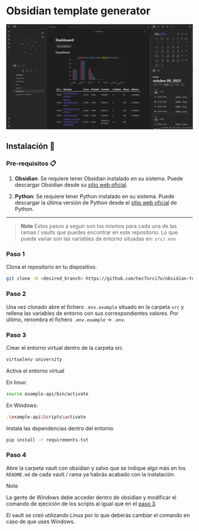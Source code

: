 # Obsidian template generator

![Ejemplo de vault](assets/informatica-example.png)

## Instalación 🔧

### Pre-requisitos 📋

1. **Obsidian**: Se requiere tener Obsidian instalado en su sistema. Puede descargar Obsidian desde su [sitio web oficial](https://obsidian.md/download).

2. **Python**: Se requiere tener Python instalado en su sistema. Puede descargar la última versión de Python desde el [sitio web oficial](https://www.python.org/downloads/) de Python.

--- 

> **Note** 
> Estos pasos a seguir son los mismos para cada una de las ramas / vaults que puedes encontrar en este repositorio. Lo que puede variar son las variables de entorno situadas en: `src/.env`

### Paso 1

Clona el repositorio en tu dispositivo.

```bash
git clone -b <desired_branch> https://github.com/hec7orci7o/obsidian-template-generator.git
```

### Paso 2

Una vez clonado abre el fichero `.env.example` situado en la carpeta `src` y rellena las variables de entorno con sus correspondientes valores. Por último, renombra el fichero `.env.example` -> `.env`.

### Paso 3

Crear el entorno virtual dentro de la carpeta src
```bash
virtualenv university
```
Activa el entorno virtual

En linux:
```bash
source example-api/bin/activate
```

En Windows:
```bash
.\example-api\Scripts\activate
```

Instala las dependencias dentro del entorno
```bash
pip install -r requirements.txt
```

### Paso 4

Abre la carpeta vault con obsidian y salvo que se indique algo más en los `README.md` de cada vault / rama ya habrás acabado con la instalación.

> [!NOTE] 
> La gente de Windows debe acceder dentro de obsidian y modificar el comando de ejecición de los scripts al igual que en el [paso 3](#paso-3).

El vault se creó utilizando Linux por lo que deberás cambiar el comando en caso de que uses Windows.
